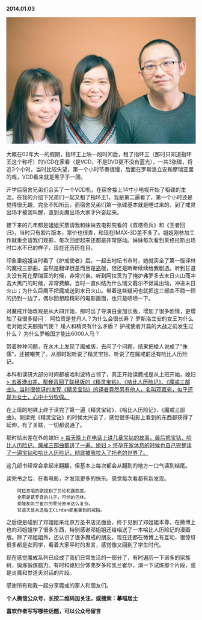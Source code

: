 
          
            
**2014.01.03**



![](img/51001-3cf8677636b8ec02.jpg)




大概在02年大一的假期，指环王上映一段时间后，租了指环王（那时只知道指环王这个称呼）的VCD在家看（是VCD，不是DVD更不没有蓝光），一共3张碟，将近3个小时。当时比较失望，第一个小时节奏很慢，后面在罗斯洛立安和摩瑞亚里的戏，VCD看来就是黑乎乎一团。

开学后宿舍兄弟们合买了一个VCD机，在宿舍接上14寸小电视开始了租碟的生涯。在我的介绍下兄弟们一起又租了指环王1，我是第二遍看了，第一个小时还是觉得很无趣，完全不知所云，而宿舍兄弟们第一张碟基本就是睡过来的，到了戒灵出场才被我叫醒，直到炎魔出场大家才兴奋起来。

接下来的几年都是姐姐买票请我和妹妹去电影院看的《双塔奇兵》和《王者回归》，当时只有胶片版本，票价也很贵，和现在IMAX-3D差不多了。姐姐刚参加工作就重金请我们观影，每次回想起来还都是非常感动。妹妹每次看到莱格拉斯出场时口水不已的样子，现在还历历在目。

印象里姐姐当时看了《护戒使者》后，一起去地坛书市时，她就买全了第一版译林的魔戒三部曲，虽然是翻译很差而且是盗版，但还是断断续续给我剧透。听到甘道夫没有死在摩瑞亚的时候，非常兴奋。听到阿拉贡为了掩护弗罗多去末日火山而冲击大黑门的时候，非常费解。当时一直纠结为什么瑞文戴尔不倾巢出动，冲进末日火山；为什么巨鹰不把魔戒送到末日火山。带着这些疑问也就把这三部曲不屑一顾的扔到一边了，偶尔回想起精彩的电影画面，也只是啧啧一下。

对魔戒开始改观是从大四开始，那时出了导演白金加长版，增加了很多剧情，更增加了我很多疑问：
阿拉贡是登丹人？为什么会很长寿？
罗斯洛立安的女王为什么老对她丈夫颐指气使？
矮人和精灵有什么矛盾？
护戒使者开篇的大战之前发生过什么？
为什么罗翰国才能出6000人马？

带着种种问题，在水木上发现了魔戒版，去问了个问题，结果把矮人说成了“侏儒”，还被嘲笑了。从那时起听说了精灵宝钻、听说了在魔戒前还有哈比人历险记。

本科和读研大部分时间都被哈利波特占领了，真正开始读魔戒是从上班开始，媳妇 [&gt; 去香港出差，帮我背回了联经版的《精灵宝钻》、《哈比人历险记》、《魔戒三部曲》。当时很惊讶的发现《精灵宝钻》的译者竟然另有他人，名叫邓嘉宛，似乎还是为女士，心中十分钦佩。](https://link.jianshu.com?t=http://www.lofter.com/mentionredirect.do?blogId=421039)

在上班的地铁上终于读完了第一遍《精灵宝钻》、《哈比人历险记》、《魔戒三部曲》。刚读完《精灵宝钻》的时候太兴奋了，感觉很多电影上看到的东西都获得了延伸，有了关联，一切都说通了。

那时给出差在外的媳妇 [&gt; 每天晚上在电话上讲几章宝钻的故事，最后把宝钻、哈比人历险记、魔戒三部曲都讲了一遍。媳妇 ](https://link.jianshu.com?t=http://www.lofter.com/mentionredirect.do?blogId=421039)[&gt; 怀孕在家休息的时候也自己完整读了一遍宝钻和哈比人历险记，彻底被我拉入了托老的世界了。](https://link.jianshu.com?t=http://www.lofter.com/mentionredirect.do?blogId=421039)

这几部书经常会拿起来翻翻，但基本上每次都会从翻到的地方一口气读到结尾。

读完书之后，在看电影，才发现更多的快乐。感觉每次看都有新发现。
<pre><code>    阿拉贡唱的歌提到了贝伦和露西亚。
    金雳是葛罗音的儿子，可怜的巴林。
    爱隆和凯兰崔尔的辈分原来这么复杂。
    甘道夫是从造船王Cirdan那里拿到的戒指。
</code></pre>

之后便是碰到了邓姐姐来北京万圣书店见面会，终于见到了邓姐姐本尊，在微博上也向邓姐姐学了很多东西，特别感谢邓姐姐还给喵送了一本哈比人历险记的漫画版。除了邓姐姐外，还认识了很多魔戒的朋友，现在还都在微博上有互动，很惊讶很多都是女同学，看着大家平时的发言，感觉像又回到了学生时代。

现在感觉魔戒系列已经成了我们日常生活的一部分了，有时遍历一下诺多的家族树，锻炼锻炼脑力。有时和媳妇分饰弗罗多和凯兰崔尔，演一下试炼那个片段，或是炎魔和甘道夫对话的片段。

感谢所有和我一起分享魔戒的家人和朋友们。


**个人微信公众号，长按二维码加关注，或搜索：摹喵居士**

**喜欢作者写写哪些话题，可以公众号留言**




          
        